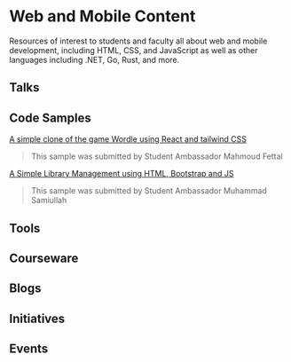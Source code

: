 # Web and Mobile Content

Resources of interest to students and faculty all about web and mobile development, including HTML, CSS, and JavaScript as well as other languages including .NET, Go, Rust, and more.

## Talks

## Code Samples
[A simple clone of the game Wordle using React and tailwind CSS](https://github.com/MahmoudFettal/wordle)
> This sample was submitted by Student Ambassador Mahmoud Fettal

[A Simple Library Management using HTML, Bootstrap and JS](https://github.com/samipak458/Simple-Library-Managment)
> This sample was submitted by Student Ambassador Muhammad Samiullah

## Tools

## Courseware

## Blogs

## Initiatives

## Events
